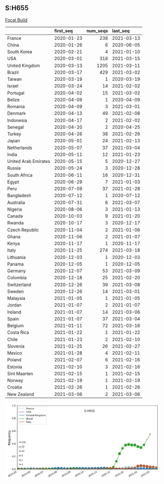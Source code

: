 

## S:H655
[Focal Build](https://nextstrain.org/groups/neherlab/ncov/S.H655?c=gt-S_655)

|                      | first_seq   |   num_seqs | last_seq   |
|:---------------------|:------------|-----------:|:-----------|
| France               | 2020-01-23  |        238 | 2021-03-13 |
| China                | 2020-01-26  |          6 | 2020-06-05 |
| South Korea          | 2020-02-21  |          4 | 2021-01-10 |
| USA                  | 2020-03-01  |        318 | 2021-03-15 |
| United Kingdom       | 2020-03-13  |       1205 | 2021-03-11 |
| Brazil               | 2020-03-17  |        429 | 2021-03-02 |
| Taiwan               | 2020-03-19  |          1 | 2020-03-19 |
| Israel               | 2020-03-24  |         14 | 2021-02-02 |
| Portugal             | 2020-04-02  |         15 | 2021-03-02 |
| Belize               | 2020-04-09  |          1 | 2020-04-09 |
| Romania              | 2020-04-09  |          3 | 2021-03-01 |
| Denmark              | 2020-04-13  |         49 | 2021-02-08 |
| Indonesia            | 2020-04-17  |          2 | 2021-02-02 |
| Senegal              | 2020-04-20  |          2 | 2020-04-25 |
| Turkey               | 2020-04-26  |         38 | 2021-02-26 |
| Japan                | 2020-05-01  |         24 | 2021-02-13 |
| Netherlands          | 2020-05-07  |         37 | 2021-03-04 |
| India                | 2020-05-11  |         12 | 2021-01-23 |
| United Arab Emirates | 2020-05-15  |          5 | 2020-12-27 |
| Russia               | 2020-05-24  |          3 | 2020-12-28 |
| South Africa         | 2020-06-11  |         16 | 2020-12-31 |
| Egypt                | 2020-06-29  |          7 | 2021-01-03 |
| Peru                 | 2020-07-09  |         37 | 2021-01-28 |
| Bangladesh           | 2020-07-12  |          1 | 2020-07-12 |
| Australia            | 2020-07-31  |          6 | 2021-03-07 |
| Nigeria              | 2020-08-06  |          3 | 2021-01-13 |
| Canada               | 2020-10-03  |          9 | 2021-01-20 |
| Rwanda               | 2020-10-17  |          3 | 2020-12-17 |
| Czech Republic       | 2020-11-04  |          2 | 2021-01-06 |
| Ghana                | 2020-11-06  |          2 | 2021-01-07 |
| Kenya                | 2020-11-17  |          1 | 2020-11-17 |
| Italy                | 2020-11-25  |        274 | 2021-03-18 |
| Lithuania            | 2020-12-03  |          1 | 2020-12-03 |
| Panama               | 2020-12-05  |          1 | 2020-12-05 |
| Germany              | 2020-12-07  |         53 | 2021-03-09 |
| Colombia             | 2020-12-18  |         25 | 2021-02-20 |
| Switzerland          | 2020-12-26  |         39 | 2021-03-08 |
| Sweden               | 2020-12-26  |         14 | 2021-03-01 |
| Malaysia             | 2021-01-05  |          1 | 2021-01-05 |
| Jordan               | 2021-01-07  |          2 | 2021-01-07 |
| Ireland              | 2021-01-07  |         14 | 2021-03-06 |
| Spain                | 2021-01-07  |         37 | 2021-03-04 |
| Belgium              | 2021-01-11  |         72 | 2021-03-16 |
| Costa Rica           | 2021-01-22  |          1 | 2021-01-22 |
| Chile                | 2021-01-23  |          2 | 2021-02-10 |
| Slovenia             | 2021-01-25  |         26 | 2021-02-27 |
| Mexico               | 2021-01-28  |          4 | 2021-02-11 |
| Poland               | 2021-02-07  |          6 | 2021-02-16 |
| Estonia              | 2021-02-10  |          3 | 2021-02-16 |
| Sint Maarten         | 2021-02-15  |          1 | 2021-02-15 |
| Norway               | 2021-02-19  |          1 | 2021-02-19 |
| Croatia              | 2021-02-26  |          1 | 2021-02-26 |
| New Zealand          | 2021-03-06  |          2 | 2021-03-06 |

![Overall trends S.H655](/overall_trends_figures/overall_trends_S.H655.png)